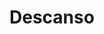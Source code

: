 # Descanso

<!-- Seja no fim de um dia ou após algum tempo de atividade intensa como uma batalha, você precisará descansar para repor as energias. Existem 2 tipos de descansos: Descanso Curto e Descanso Longo. Cada descanso provê benefícios e recuperação de recursos do seu personagem.

### Descanso Curto

Para receber os benefícios de um descanso curto seu personagem deve ficar em repouso, isto é, não praticar nenhuma atividade intensa e nem estar em perigo constante por pelo menos 1 hora. Os benefícios são poucos, o mínimo para levar seu personagem até o fim do dia. Você pode fazer [Crafting](./crafting.md) de receitas T1 durante descansos curtos.

**Desmarca:**  

1. Metade de suas Feridas.
2. Metade de seu Stress.
3. Metade de seu Caos gasto.

Você também

**Escolha 1:**

1. Crafting de até 3 receitas T1.
2. Consertar armadura, companion ou transporte que possuam AP: Desmarca metade do AP total.

### Descanso Longo

Para seu personagem receber os benefícios de um descanso longo ele deve ficar em repouso por pelo menos 8 horas. Os benefícios são bem maiores que um descanso curto, deixando seu personagem pronto para enfrentar os próximos dias. Você pode fazer [Crafting](./crafting.md) de receitas T2 e T3 durante descansos longos.

**Desmarca:**  

1. Todas suas Feridas.
2. Todo seu Stress.
3. Todo seu Caos.

**Escolha 1:**

1. Crafting de até 5 receitas T1.
2. Crafting de até 3 receitas T2.
3. Começar/Continuar/Completar Crafting de receita T3.
4. Consertar armadura, companion ou transporte que possuam AP: Desmarca AP total. -->